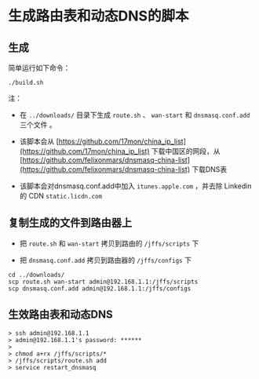 # 生成路由表和动态DNS的脚本


## 生成

简单运行如下命令：

```
./build.sh
```

注：

- 在 `../downloads/` 目录下生成 `route.sh` 、 `wan-start` 和 `dnsmasq.conf.add`三个文件 。

- 该脚本会从 [https://github.com/17mon/china_ip_list](https://github.com/17mon/china_ip_list) 下载中国区的网段，从 [https://github.com/felixonmars/dnsmasq-china-list](https://github.com/felixonmars/dnsmasq-china-list) 下载DNS表

- 该脚本会对dnsmasq.conf.add中加入 `itunes.apple.com` ，并去除 Linkedin 的 CDN `static.licdn.com`

## 复制生成的文件到路由器上

- 把 `route.sh` 和 `wan-start` 拷贝到路由的 `/jffs/scripts` 下

- 把 `dnsmasq.conf.add` 拷贝到路由器的 `/jffs/configs` 下

```
cd ../downloads/
scp route.sh wan-start admin@192.168.1.1:/jffs/scripts
scp dnsmasq.conf.add admin@192.168.1.1:/jffs/configs
```

## 生效路由表和动态DNS

```
> ssh admin@192.168.1.1 
> admin@192.168.1.1's password: ******
>
> chmod a+rx /jffs/scripts/*
> /jffs/scripts/route.sh add
> service restart_dnsmasq
```

